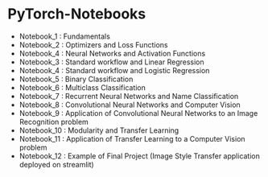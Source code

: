 # PyTorch-Notebooks

- Notebook_1 : Fundamentals
- Notebook_2 : Optimizers and Loss Functions
- Notebook_4 : Neural Networks and Activation Functions
- Notebook_3 : Standard workflow and Linear Regression
- Notebook_4 : Standard workflow and Logistic Regression
- Notebook_5 : Binary Classification 
- Notebook_6 : Multiclass Classification 
- Notebook_7 : Recurrent Neural Networks and Name Classification
- Notebook_8 : Convolutional Neural Networks and Computer Vision 
- Notebook_9 : Application of Convolutional Neural Networks to an Image Recognition problem 
- Notebook_10 : Modularity and Transfer Learning 
- Notebook_11 : Application of Transfer Learning to a Computer Vision problem 
- Notebook_12 : Example of Final Project (Image Style Transfer application deployed on streamlit)
